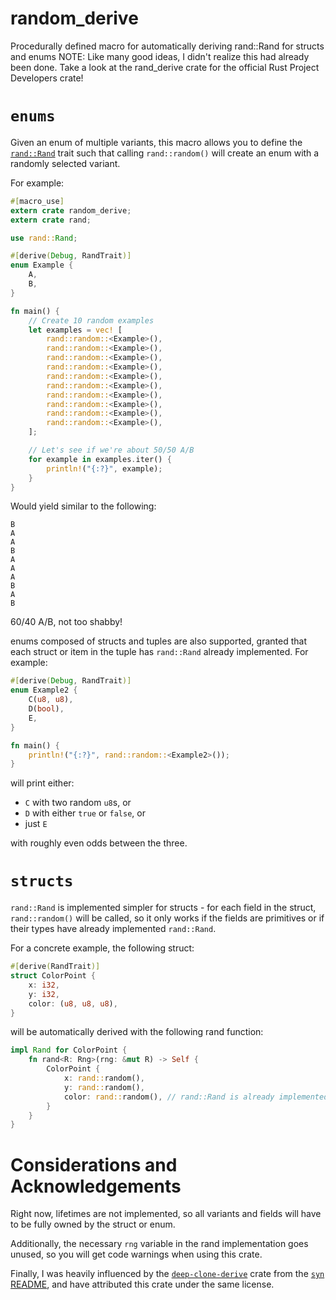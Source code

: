 # random\_derive
Procedurally defined macro for automatically deriving rand::Rand for structs and enums
NOTE: Like many good ideas, I didn't realize this had already been done. Take a look at the rand\_derive crate for the official Rust Project Developers crate!

# `enums`
Given an enum of multiple variants, this macro allows you to define the [`rand::Rand`](https://doc.rust-lang.org/rand/rand/trait.Rand.html) trait such that calling `rand::random()` will create an enum with a randomly selected variant.

For example:
```rust
#[macro_use]
extern crate random_derive;
extern crate rand;

use rand::Rand;

#[derive(Debug, RandTrait)]
enum Example {
    A,
    B,
}

fn main() {
    // Create 10 random examples
    let examples = vec! [
        rand::random::<Example>(),
        rand::random::<Example>(),
        rand::random::<Example>(),
        rand::random::<Example>(),
        rand::random::<Example>(),
        rand::random::<Example>(),
        rand::random::<Example>(),
        rand::random::<Example>(),
        rand::random::<Example>(),
        rand::random::<Example>(),
    ];

    // Let's see if we're about 50/50 A/B
    for example in examples.iter() {
        println!("{:?}", example);
    }
}
```

Would yield similar to the following:
```
B
A
A
B
A
A
A
B
A
B
```

60/40 A/B, not too shabby!

enums composed of structs and tuples are also supported, granted that each struct or item in the tuple has `rand::Rand` already implemented.  For example:
```rust
#[derive(Debug, RandTrait)]
enum Example2 {
    C(u8, u8),
    D(bool),
    E,
}

fn main() {
    println!("{:?}", rand::random::<Example2>());
}
```
will print either:
* `C` with two random `u8`s, or
* `D` with either `true` or `false`, or
* just `E`

with roughly even odds between the three.

# `structs`
`rand::Rand` is implemented simpler for structs - for each field in the struct, `rand::random()` will be called, so it only works if the fields are primitives or if their types have already implemented `rand::Rand`.

For a concrete example, the following struct:
```rust
#[derive(RandTrait)]
struct ColorPoint {
    x: i32,
    y: i32,
    color: (u8, u8, u8),
}
```

will be automatically derived with the following rand function:
```rust
impl Rand for ColorPoint {
    fn rand<R: Rng>(rng: &mut R) -> Self {
        ColorPoint {
            x: rand::random(),
            y: rand::random(),
            color: rand::random(), // rand::Rand is already implemented for tuples
        }
    }
}
```

# Considerations and Acknowledgements
Right now, lifetimes are not implemented, so all variants and fields will have to be fully owned by the struct or enum.

Additionally, the necessary `rng` variable in the rand implementation goes unused, so you will get code warnings when using this crate.

Finally, I was heavily influenced by the [`deep-clone-derive`](https://github.com/asajeffrey/deep-clone/blob/master/deep-clone-derive/lib.rs) crate from the [`syn` README](https://github.com/dtolnay/syn), and have attributed this crate under the same license.
